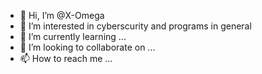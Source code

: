 - 👋 Hi, I’m @X-Omega
- 👀 I’m interested in cyberscurity and programs in general
- 🌱 I’m currently learning ...
- 💞️ I’m looking to collaborate on ...
- 📫 How to reach me ...

<!---
X-Omega/X-Omega is a ✨ special ✨ repository because its `README.md` (this file) appears on your GitHub profile.
You can click the Preview link to take a look at your changes.
--->
